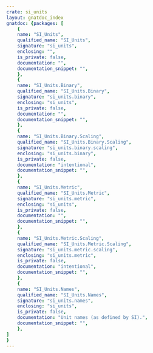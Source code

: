 ```yaml
---
crate: si_units
layout: gnatdoc_index
gnatdoc: {packages: [
    {
    name: "SI_Units",
    qualified_name: "SI_Units",
    signature: "si_units",
    enclosing: "",
    is_private: false,
    documentation: "",
    documentation_snippet: "",
    },
    {
    name: "SI_Units.Binary",
    qualified_name: "SI_Units.Binary",
    signature: "si_units.binary",
    enclosing: "si_units",
    is_private: false,
    documentation: "",
    documentation_snippet: "",
    },
    {
    name: "SI_Units.Binary.Scaling",
    qualified_name: "SI_Units.Binary.Scaling",
    signature: "si_units.binary.scaling",
    enclosing: "si_units.binary",
    is_private: false,
    documentation: "intentional",
    documentation_snippet: "",
    },
    {
    name: "SI_Units.Metric",
    qualified_name: "SI_Units.Metric",
    signature: "si_units.metric",
    enclosing: "si_units",
    is_private: false,
    documentation: "",
    documentation_snippet: "",
    },
    {
    name: "SI_Units.Metric.Scaling",
    qualified_name: "SI_Units.Metric.Scaling",
    signature: "si_units.metric.scaling",
    enclosing: "si_units.metric",
    is_private: false,
    documentation: "intentional",
    documentation_snippet: "",
    },
    {
    name: "SI_Units.Names",
    qualified_name: "SI_Units.Names",
    signature: "si_units.names",
    enclosing: "si_units",
    is_private: false,
    documentation: "Unit names (as defined by SI).",
    documentation_snippet: "",
    },
]
}
---
```

